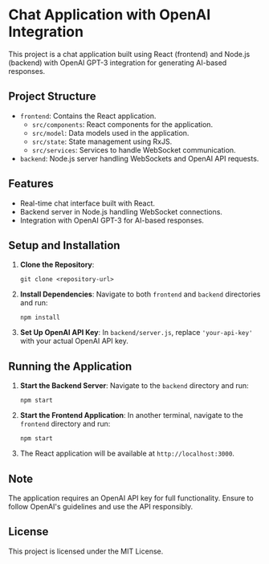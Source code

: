 
# Chat Application with OpenAI Integration

This project is a chat application built using React (frontend) and Node.js (backend) with OpenAI GPT-3 integration for generating AI-based responses.

## Project Structure

- `frontend`: Contains the React application.
  - `src/components`: React components for the application.
  - `src/model`: Data models used in the application.
  - `src/state`: State management using RxJS.
  - `src/services`: Services to handle WebSocket communication.
- `backend`: Node.js server handling WebSockets and OpenAI API requests.

## Features

- Real-time chat interface built with React.
- Backend server in Node.js handling WebSocket connections.
- Integration with OpenAI GPT-3 for AI-based responses.

## Setup and Installation

1. **Clone the Repository**:
   ```
   git clone <repository-url>
   ```
2. **Install Dependencies**:
   Navigate to both `frontend` and `backend` directories and run:
   ```
   npm install
   ```
3. **Set Up OpenAI API Key**:
   In `backend/server.js`, replace `'your-api-key'` with your actual OpenAI API key.

## Running the Application

1. **Start the Backend Server**:
   Navigate to the `backend` directory and run:
   ```
   npm start
   ```
2. **Start the Frontend Application**:
   In another terminal, navigate to the `frontend` directory and run:
   ```
   npm start
   ```
3. The React application will be available at `http://localhost:3000`.

## Note

The application requires an OpenAI API key for full functionality. Ensure to follow OpenAI's guidelines and use the API responsibly.

## License

This project is licensed under the MIT License.

